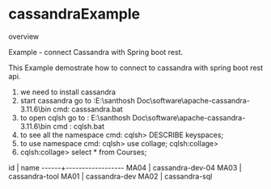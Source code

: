 # cassandraExample
overview 

 Example - connect Cassandra with Spring boot rest.

This Example demostrate how to connect to cassandra with spring boot rest api.

1. we need to install cassandra
2. start cassandra 
	go to :E:\santhosh Doc\software\apache-cassandra-3.11.6\bin
	cmd: casssandra.bat
3. to open cqlsh
	go to : E:\santhosh Doc\software\apache-cassandra-3.11.6\bin
	cmd : cqlsh.bat
4. to see all the namespace 
	cmd: cqlsh> DESCRIBE keyspaces;
5. to use namespace 
	cmd: cqlsh> use collage;
	     cqlsh:collage>
6. cqlsh:collage> select * from Courses;

 id   | name
------+------------------
 MA04 | cassandra-dev-04
 MA03 |   cassandra-tool
 MA01 |    cassandra-dev
 MA02 |    cassandra-sql
